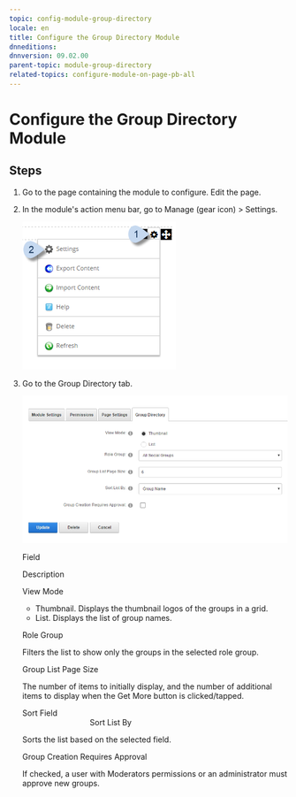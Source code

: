 ```yaml
---
topic: config-module-group-directory
locale: en
title: Configure the Group Directory Module
dnneditions: 
dnnversion: 09.02.00
parent-topic: module-group-directory
related-topics: configure-module-on-page-pb-all
---
```


# Configure the Group Directory Module

## Steps

1.  Go to the page containing the module to configure. Edit the page.
2.  In the module's action menu bar, go to Manage (gear icon) \> Settings.
    
      
    
    ![Manage action menu > Settings](/images/scr-actionmenu-manage-settings.png)
    
      
    
3.  Go to the Group Directory tab.
    
      
    
    ![Module Settings — Group Directory](/images/scr-modulesettings-GroupDirectory.png)
    
      
    
    Field
    
    Description
    
    View Mode
    
    *   Thumbnail. Displays the thumbnail logos of the groups in a grid.
    *   List. Displays the list of group names.
    
    Role Group
    
    Filters the list to show only the groups in the selected role group.
    
    Group List Page Size
    
    The number of items to initially display, and the number of additional items to display when the Get More button is clicked/tapped.
    
    Sort Field  
                                   Sort List By
    
    Sorts the list based on the selected field.
    
    Group Creation Requires Approval
    
    If checked, a user with Moderators permissions or an administrator must approve new groups.